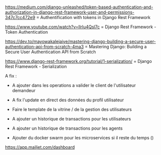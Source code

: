 https://medium.com/django-unleashed/token-based-authentication-and-authorization-in-django-rest-framework-user-and-permissions-347c7cc472e9 = Authentification with tokens in Django Rest Framework

https://www.youtube.com/watch?v=llrIu4Qsl7c = Django Rest Framework - Token Authentication

https://dev.to/mayowakalejaiye/mastering-django-building-a-secure-user-authentication-api-from-scratch-4ma3 = Mastering Django: Building a Secure User Authentication API from Scratch

https://www.django-rest-framework.org/tutorial/1-serialization/ = Django Rest Framework - Serialization


A fix :
- A ajouter dans les operations a valider le client de l'utilisateur demandeur
- A fix l'update en direct des données du profil utilisateur
- Faire le template de la vitrine /  de la gestion des utilisateurs
- A ajouter un historique de transactions pour les utilisateurs
- A ajouter un historique de transactions pour les agents


- Ajouter du docker swarm pour les microservices si il reste du temps ()

https://app.mailjet.com/dashboard